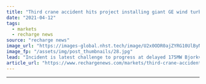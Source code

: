 ```yaml
---
title: "Third crane accident hits project installing giant GE wind turbines to power Google"
date: "2021-04-12"
tags: 
  - markets
  - recharge news
source: "recharge news"
image_url: "https://images-global.nhst.tech/image/U2x0ODR0ajZYRG10UlByNlpXQVkyUkZqenpZalNOdnY0U2VKL0RFamdIbz0=/nhst/binary/ffc6c9fb972ae2f1842b38ceb8b391bf"
image_fp: "/assets/img/post_thumbnails/28.jpg"
lead: "Incident is latest challenge to progress at delayed 175MW Bjorkvattnet development in northern Sweden"
article_url: "https://www.rechargenews.com/markets/third-crane-accident-hits-project-installing-giant-ge-wind-turbines-to-power-google/2-1-994315"
---
```


---
